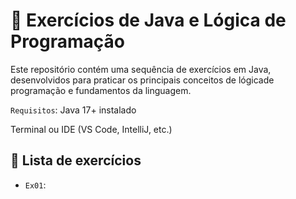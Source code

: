 # 🚀 Exercícios de Java e Lógica de Programação

Este repositório contém uma sequência de exercícios em Java, desenvolvidos para praticar os principais conceitos de lógicade programação e fundamentos da linguagem. 

`Requisitos`: 
Java 17+ instalado 

Terminal ou IDE (VS Code, IntelliJ, etc.)

## 🧠 Lista de exercícios

- `Ex01`: 


